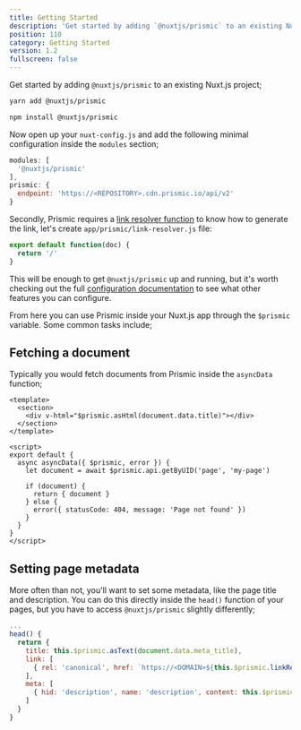```yaml
---
title: Getting Started
description: 'Get started by adding `@nuxtjs/prismic` to an existing Nuxt.js project.'
position: 110
category: Getting Started
version: 1.2
fullscreen: false
---
```


Get started by adding `@nuxtjs/prismic` to an existing Nuxt.js project;

<code-group>
  <code-block label="Yarn" active>

```bash
yarn add @nuxtjs/prismic
```

  </code-block>
  <code-block label="NPM">

```bash
npm install @nuxtjs/prismic
```

  </code-block>
</code-group>

Now open up your `nuxt-config.js` and add the following minimal configuration inside the `modules` section;

```javascript
modules: [
  '@nuxtjs/prismic'
],
prismic: {
  endpoint: 'https://<REPOSITORY>.cdn.prismic.io/api/v2'
}
```

Secondly, Prismic requires a [link resolver function](https://prismic.io/docs/javascript/beyond-the-api/link-resolving) to know how to generate the link, let's create `app/prismic/link-resolver.js` file:

```js
export default function(doc) {
  return '/'
}
```

This will be enough to get `@nuxtjs/prismic` up and running, but it's worth checking out the full [configuration documentation](configuration.md) to see what other features you can configure.

From here you can use Prismic inside your Nuxt.js app through the `$prismic` variable. Some common tasks include;

## Fetching a document

Typically you would fetch documents from Prismic inside the `asyncData` function;

```vue
<template>
  <section>
    <div v-html="$prismic.asHtml(document.data.title)"></div>
  </section>
</template>

<script>
export default {
  async asyncData({ $prismic, error }) {
    let document = await $prismic.api.getByUID('page', 'my-page')

    if (document) {
      return { document }
    } else {
      error({ statusCode: 404, message: 'Page not found' })
    }
  }
}
</script>
```

## Setting page metadata

More often than not, you'll want to set some metadata, like the page title and description. You can do this directly inside the `head()` function of your pages, but you have to access `@nuxtjs/prismic` slightly differently;

```javascript
...
head() {
  return {
    title: this.$prismic.asText(document.data.meta_title),
    link: [
      { rel: 'canonical', href: `https://<DOMAIN>${this.$prismic.linkResolver(this.document)}` }
    ],
    meta: [
      { hid: 'description', name: 'description', content: this.$prismic.asText(this.document.data.meta_description) }
    ]
  }
}
```
